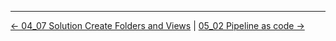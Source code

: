 

<!-- FooterStart -->
---
[← 04_07 Solution Create Folders and Views](../../ch4_organize_jobs_with_views_folders/04_07_solution_create_folders_views/README.md) | [05_02 Pipeline as code →](../05_02_pipeline_as_code/README.md)
<!-- FooterEnd -->
